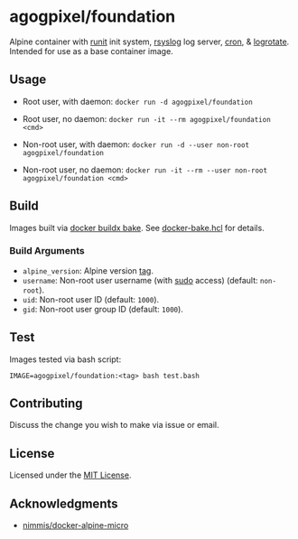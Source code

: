 # agogpixel/foundation

Alpine container with [runit](http://smarden.org/runit/) init system, [rsyslog](https://www.rsyslog.com/) log server, [cron](https://man7.org/linux/man-pages/man8/cron.8.html), & [logrotate](https://man7.org/linux/man-pages/man8/logrotate.8.html). Intended for use as a base container image.

## Usage

- Root user, with daemon: `docker run -d agogpixel/foundation`
- Root user, no daemon: `docker run -it --rm agogpixel/foundation <cmd>`

- Non-root user, with daemon: `docker run -d --user non-root agogpixel/foundation`
- Non-root user, no daemon: `docker run -it --rm --user non-root agogpixel/foundation <cmd>`

## Build

Images built via [docker buildx bake](https://docs.docker.com/engine/reference/commandline/buildx_bake/). See [docker-bake.hcl](./docker-bake.hcl) for details.

### Build Arguments

- `alpine_version`: Alpine version [tag](https://hub.docker.com/_/alpine?tab=tags&page=1&ordering=last_updated).
- `username`: Non-root user username (with [sudo](https://man7.org/linux/man-pages/man8/sudo.8.html) access) (default: `non-root`).
- `uid`: Non-root user ID (default: `1000`).
- `gid`: Non-root user group ID (default: `1000`).

## Test

Images tested via bash script:

```shell
IMAGE=agogpixel/foundation:<tag> bash test.bash
```

## Contributing

Discuss the change you wish to make via issue or email.

## License

Licensed under the [MIT License](./LICENSE).

## Acknowledgments

- [nimmis/docker-alpine-micro](https://github.com/nimmis/docker-alpine-micro)
